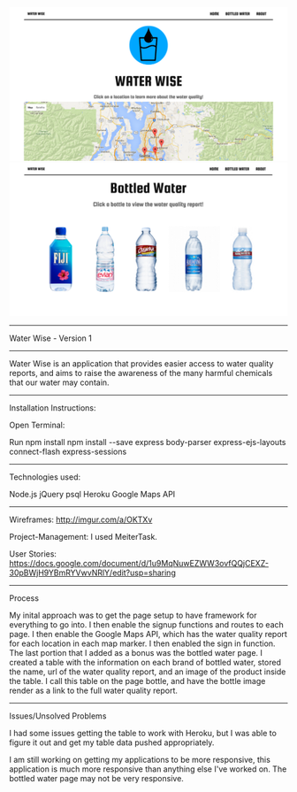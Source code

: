 ![Alt text](Screen1.png?raw=true "Screenshot 1")
![Alt text](Screen2.png?raw=true "Screenshot 2")
_______________________________________________________________

Water Wise - Version 1
_______________________________________________________________

Water Wise is an application that provides easier access to water quality reports, and aims to
raise the awareness of the many harmful chemicals that our water may contain. 
_________________________________________________________________

Installation Instructions:

Open Terminal:

Run npm install
npm install --save 
express
body-parser
express-ejs-layouts
connect-flash
express-sessions

__________________________________________________________________


Technologies used:

Node.js
jQuery
psql
Heroku
Google Maps API

__________________________________________________________________

Wireframes: http://imgur.com/a/OKTXv

Project-Management: I used MeiterTask. 

User Stories: https://docs.google.com/document/d/1u9MqNuwEZWW3ovfQQjCEXZ-30pBWjH9YBmRYVwvNRlY/edit?usp=sharing

_______________________________________________________________


Process

My inital approach was to get the page setup to have framework for everything to go into. I then enable the signup functions and routes to each page. I then enable the Google Maps API, which has the water quality report for each location in each map marker. I then enabled the sign in function. The last portion that I added as a bonus was the bottled water page. I created a table with the information on each brand of bottled water, stored the name, url of the water quality report, and an image of the product inside the table. I call this table on the page bottle, and have the bottle image render as a link to the full water quality report. 

_______________________________________________________________

Issues/Unsolved Problems

I had some issues getting the table to work with Heroku, but I was able to figure it out and get my table data pushed appropriately. 

I am still working on getting my applications to be more responsive, this application is much more responsive than anything else I've worked on. The bottled water page may not be very responsive. 

